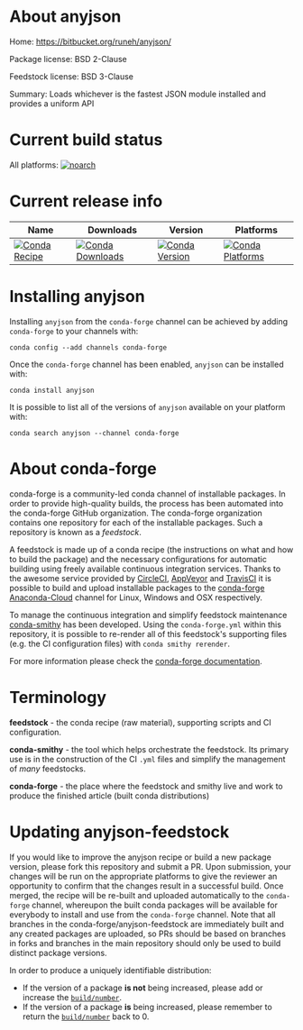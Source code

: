 About anyjson
=============

Home: https://bitbucket.org/runeh/anyjson/

Package license: BSD 2-Clause

Feedstock license: BSD 3-Clause

Summary: Loads whichever is the fastest JSON module installed and provides a uniform API



Current build status
====================

All platforms:
[![noarch](https://img.shields.io/circleci/project/github/conda-forge/anyjson-feedstock/master.svg?label=noarch)](https://circleci.com/gh/conda-forge/anyjson-feedstock)

Current release info
====================

| Name | Downloads | Version | Platforms |
| --- | --- | --- | --- |
| [![Conda Recipe](https://img.shields.io/badge/recipe-anyjson-green.svg)](https://anaconda.org/conda-forge/anyjson) | [![Conda Downloads](https://img.shields.io/conda/dn/conda-forge/anyjson.svg)](https://anaconda.org/conda-forge/anyjson) | [![Conda Version](https://img.shields.io/conda/vn/conda-forge/anyjson.svg)](https://anaconda.org/conda-forge/anyjson) | [![Conda Platforms](https://img.shields.io/conda/pn/conda-forge/anyjson.svg)](https://anaconda.org/conda-forge/anyjson) |

Installing anyjson
==================

Installing `anyjson` from the `conda-forge` channel can be achieved by adding `conda-forge` to your channels with:

```
conda config --add channels conda-forge
```

Once the `conda-forge` channel has been enabled, `anyjson` can be installed with:

```
conda install anyjson
```

It is possible to list all of the versions of `anyjson` available on your platform with:

```
conda search anyjson --channel conda-forge
```


About conda-forge
=================

conda-forge is a community-led conda channel of installable packages.
In order to provide high-quality builds, the process has been automated into the
conda-forge GitHub organization. The conda-forge organization contains one repository
for each of the installable packages. Such a repository is known as a *feedstock*.

A feedstock is made up of a conda recipe (the instructions on what and how to build
the package) and the necessary configurations for automatic building using freely
available continuous integration services. Thanks to the awesome service provided by
[CircleCI](https://circleci.com/), [AppVeyor](http://www.appveyor.com/)
and [TravisCI](https://travis-ci.org/) it is possible to build and upload installable
packages to the [conda-forge](https://anaconda.org/conda-forge)
[Anaconda-Cloud](http://docs.anaconda.org/) channel for Linux, Windows and OSX respectively.

To manage the continuous integration and simplify feedstock maintenance
[conda-smithy](http://github.com/conda-forge/conda-smithy) has been developed.
Using the ``conda-forge.yml`` within this repository, it is possible to re-render all of
this feedstock's supporting files (e.g. the CI configuration files) with ``conda smithy rerender``.

For more information please check the [conda-forge documentation](https://conda-forge.org/docs/).

Terminology
===========

**feedstock** - the conda recipe (raw material), supporting scripts and CI configuration.

**conda-smithy** - the tool which helps orchestrate the feedstock.
                   Its primary use is in the construction of the CI ``.yml`` files
                   and simplify the management of *many* feedstocks.

**conda-forge** - the place where the feedstock and smithy live and work to
                  produce the finished article (built conda distributions)


Updating anyjson-feedstock
==========================

If you would like to improve the anyjson recipe or build a new
package version, please fork this repository and submit a PR. Upon submission,
your changes will be run on the appropriate platforms to give the reviewer an
opportunity to confirm that the changes result in a successful build. Once
merged, the recipe will be re-built and uploaded automatically to the
`conda-forge` channel, whereupon the built conda packages will be available for
everybody to install and use from the `conda-forge` channel.
Note that all branches in the conda-forge/anyjson-feedstock are
immediately built and any created packages are uploaded, so PRs should be based
on branches in forks and branches in the main repository should only be used to
build distinct package versions.

In order to produce a uniquely identifiable distribution:
 * If the version of a package **is not** being increased, please add or increase
   the [``build/number``](http://conda.pydata.org/docs/building/meta-yaml.html#build-number-and-string).
 * If the version of a package **is** being increased, please remember to return
   the [``build/number``](http://conda.pydata.org/docs/building/meta-yaml.html#build-number-and-string)
   back to 0.